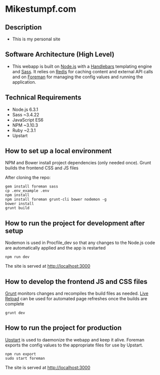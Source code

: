 # Mikestumpf.com #


## Description ##


* This is my personal site


## Software Architecture (High Level) ##


* This webapp is built on [Node.js](https://nodejs.org/en/) with a [Handlebars](http://handlebarsjs.com/) templating engine and [Sass](http://sass-lang.com/).  It relies on [Redis](https://redis.io/) for caching content and external API calls and on [Foreman](https://github.com/strongloop/node-foreman) for managing the config values and running the application.


## Technical Requirements ##


* Node.js 6.3.1
* Sass ~3.4.22
* JavaScript ES6
* NPM ~3.10.3 
* Ruby ~2.3.1
* Upstart


## How to set up a local environment ##

NPM and Bower install project dependencies (only needed once).  Grunt builds the frontend CSS and JS files

After cloning the repo:
```
gem install foreman sass
cp .env_example .env
npm install
npm install foreman grunt-cli bower nodemon -g
bower install
grunt build
```


## How to run the project for development after setup ##

Nodemon is used in Procfile_dev so that any changes to the Node.js code are automatically applied and the app is restarted
```
npm run dev
```
The site is served at [http://localhost:3000](http://localhost:3000)


## How to develop the frontend JS and CSS files ##

[Grunt](http://gruntjs.com/) monitors changes and recompiles the build files as needed.  [Live Reload](https://chrome.google.com/webstore/detail/livereload/jnihajbhpnppcggbcgedagnkighmdlei?hl=en) can be used for automated page refreshes once the builds are complete
```
grunt dev
```


## How to run the project for production ##

[Upstart](http://upstart.ubuntu.com/) is used to daemonize the webapp and keep it alive.  Foreman exports the config values to the appropriate files for use by Upstart.
```
npm run export
sudo start foreman
```
The site is served at [http://localhost:3000](http://localhost:3000)